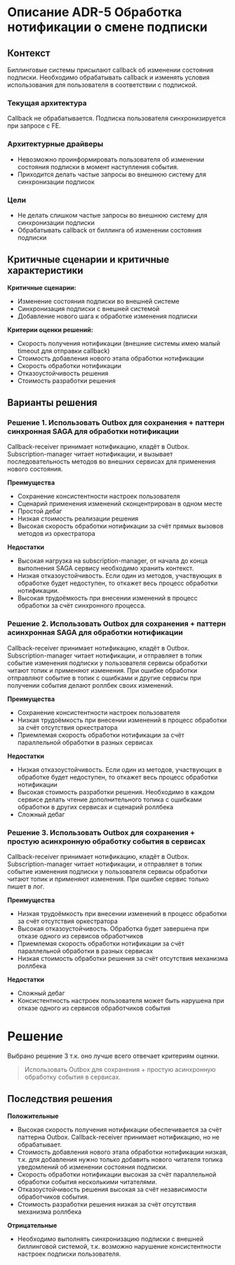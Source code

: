 # Описание ADR-5 Обработка нотификации о смене подписки

## Контекст
Биллинговые системы присылают callback об изменении состояния подписки. Необходимо обрабатывать callback и изменять условия использования для пользователя в соответствии с подпиской. 
### Текущая архитектура
Callback не обрабатывается. Подписка пользователя синхронизируется при запросе с FE.

### Архитектурные драйверы
* Невозможно проинформировать пользователя об изменении состояния подписки в момент наступления события.
* Приходится делать частые запросы во внешнюю систему для синхронизации подписок

### Цели
* Не делать слишком частые запросы во внешнюю систему для синхронизации подписки
* Обрабатывать callback от биллинга об изменении состояния подписки
## Критичные сценарии и критичные характеристики
**Критичные сценарии:**
* Изменение состояния подписки во внешней системе 
* Синхронизация подписки с внешней системой
* Добавление нового шага к обработке изменения подписки

**Критерии оценки решений:**
* Скорость получения нотификации (внешние системы имею малый timeout для отправки callback)
* Стоимость добавления нового этапа обработки нотификации
* Скорость обработки нотификации 
* Отказоустойчивость решения 
* Стоимость разработки решения

## Варианты решения 
### Решение 1. Использовать Outbox для сохранения + паттерн синхронная SAGA для обработки нотификации
Callback-receiver принимает нотификацию, кладёт в Outbox. Subscription-manager читает нотификации, и вызывает последовательность методов во внешних сервисах для применения нового состояния.

**Преимущества**
* Сохранение консистентности настроек пользователя 
* Сценарий применения изменений сконцентрирован в одном месте
* Простой дебаг 
* Низкая стоимость реализации решения
* Высокая скорость обработки нотификации за счёт прямых вызовов методов из оркестратора

**Недостатки**
* Высокая нагрузка на subscription-manager, от начала до конца выполнения SAGA сервису необходимо хранить контекст.
* Низкая отказоустойчивость. Если один из методов, участвующих в обработке будет недоступен, то откажет весь процесс обработки нотификации.
* Высокая трудоёмкость при внесении изменений в процесс обработки за счёт синхронного процесса. 

### Решение 2. Использовать Outbox для сохранения + паттерн асинхронная SAGA для обработки нотификации
Callback-receiver принимает нотификацию, кладёт в Outbox. Subscription-manager читает нотификации, и отправляет в топик событие изменения подписки у пользователя сервисы обработки читают топик и применяют изменения. При ошибке обработки отправляют событие в топик с ошибками и другие сервисы при получении события делают роллбек своих изменений. 

**Преимущества**
* Сохранение консистентности настроек пользователя 
* Низкая трудоёмкость при внесении изменений в процесс обработки за счёт отсутствия оркестратора
* Приемлемая скорость обработки нотификации за счёт параллельной обработки в разных сервисах

**Недостатки**
* Низкая отказоустойчивость. Если один из методов, участвующих в обработке будет недоступен, то откажет весь процесс обработки нотификации
* Высокая стоимость разработки решения. Необходимо в каждом сервисе делать чтение дополнительного топика с ошибками обработки в других сервисах и сценарий роллбека
* Сложный дебаг

### Решение 3. Использовать Outbox для сохранения + простую асинхронную обработку события в сервисах
Callback-receiver принимает нотификацию, кладёт в Outbox. Subscription-manager читает нотификации, и отправляет в топик событие изменения подписки у пользователя сервисы обработки читают топик и применяют изменения. При ошибке сервис только пишет в лог. 

**Преимущества**
* Низкая трудоёмкость при внесении изменений в процесс обработки за счёт отсутствия оркестратора
* Высокая отказоустойчивость. Обработка будет завершена при отказе одного из сервисов обработчиков
* Приемлемая скорость обработки нотификации за счёт параллельной обработки в разных сервисах
* Низкая стоимость обработки решения за счёт отсутствия механизма роллбека


**Недостатки**
* Сложный дебаг
* Консистентность настроек пользователя может быть нарушена при отказе одного из сервисов обработчиков события

# Решение 
Выбрано решение 3 т.к. оно лучше всего отвечает критериям оценки. 
> Использовать Outbox для сохранения + простую асинхронную обработку события в сервисах.

## Последствия решения 
**Положительные**
* Высокая скорость получения нотификации обеспечивается за счёт паттерна Outbox. Callback-receiver принимает нотификацию, но не обрабатывает. 
* Стоимость добавления нового этапа обработки нотификации низкая, т.к. для добавления нужно только добавить нового читателя топика уведомлений об изменении состояния подписки.
* Скорость обработки нотификации высокая за счёт параллельной обработки события несколькими читателями.
* Отказоустойчивость решения высокая за счёт независимости обработчиков события.
* Стоимость разработки решения низкая за счёт отсутствия механизма роллбека

**Отрицательные**
* Необходимо выполнять синхронизацию подписки с внешней биллинговой системой, т.к. возможно нарушение консистентности настроек подписки пользователя.